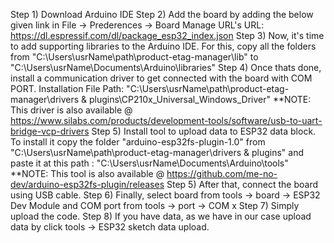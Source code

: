 Step 1) Download Arduino IDE
Step 2) Add the board by adding the below given link in File -> Prederences -> Board Manage URL's
	URL: https://dl.espressif.com/dl/package_esp32_index.json
Step 3) Now, it's time to add supporting libraries to the Arduino IDE. For this, copy all the folders from 
	"C:\Users\usrName\path\product-etag-manager\lib" to "C:\Users\usrName\Documents\Arduino\libraries"
Step 4) Once thats done, install a communication driver to get connected with the board with COM PORT.
	Installation File Path: "C:\Users\usrName\path\product-etag-manager\drivers & plugins\CP210x_Universal_Windows_Driver"
	**NOTE: This driver is also available @ https://www.silabs.com/products/development-tools/software/usb-to-uart-bridge-vcp-drivers
Step 5) Install tool to upload data to ESP32 data block. To install it copy the folder "arduino-esp32fs-plugin-1.0"
	from "C:\Users\usrName\path\product-etag-manager\drivers & plugins" and paste it at this path :
	"C:\Users\usrName\Documents\Arduino\tools"
	**NOTE: This tool is also available @ https://github.com/me-no-dev/arduino-esp32fs-plugin/releases
Step 5) After that, connect the board using USB cable.
Step 6) Finally, select board from tools -> board -> ESP32 Dev Module and COM port from tools -> port -> COM x
Step 7) Simply upload the code.
Step 8) If you have data, as we have in our case upload data by click tools -> ESP32 sketch data upload.